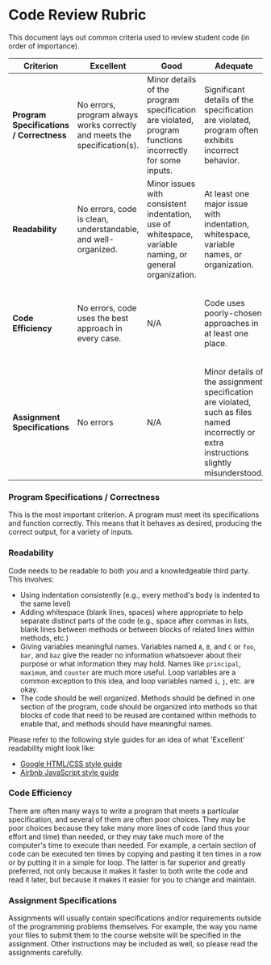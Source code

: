 # Code Review Rubric

This document lays out common criteria used to review student code (in order of importance).

| Criterion | Excellent | Good | Adequate | Developing |
|---|---|---|---|---|
| **Program Specifications / Correctness** | No errors, program always works correctly and meets the specification(s). | Minor details of the program specification are violated, program functions incorrectly for some inputs. | Significant details of the specification are violated, program often exhibits incorrect behavior. | Program only functions correctly in very limited cases or not at all. |
| **Readability** | No errors, code is clean, understandable, and well-organized. | Minor issues with consistent indentation, use of whitespace, variable naming, or general organization. | At least one major issue with indentation, whitespace, variable names, or organization. | Major problems with at three or four of the readability subcategories. |
| **Code Efficiency** | No errors, code uses the best approach in every case. | N/A | Code uses poorly-chosen approaches in at least one place. | Many things in the code could have been accomplished in an easier, faster, or otherwise better fashion. |
| **Assignment Specifications** | No errors | N/A | Minor details of the assignment specification are violated, such as files named incorrectly or extra instructions slightly misunderstood. | Significant details of the specification are violated, such as extra instructions ignored or entirely misunderstood. |

### Program Specifications / Correctness

This is the most important criterion. A program must meet its specifications and function correctly. This means that it behaves as desired, producing the correct output, for a variety of inputs.

### Readability
Code needs to be readable to both you and a knowledgeable third party. This involves:

* Using indentation consistently (e.g., every method's body is indented to the same level)
* Adding whitespace (blank lines, spaces) where appropriate to help separate distinct parts of the code (e.g., space after commas in lists, blank lines between methods or between blocks of related lines within methods, etc.)
* Giving variables meaningful names. Variables named `A`, `B`, and `C` or `foo`, `bar`, and `baz` give the reader no information whatsoever about their purpose or what information they may hold. Names like `principal`, `maximum`, and `counter` are much more useful. Loop variables are a common exception to this idea, and loop variables named `i`, `j`, etc. are okay.
* The code should be well organized. Methods should be defined in one section of the program, code should be organized into methods so that blocks of code that need to be reused are contained within methods to enable that, and methods should have meaningful names.

Please refer to the following style guides for an idea of what 'Excellent' readability might look like:

- [Google HTML/CSS style guide](https://google.github.io/styleguide/htmlcssguide.html)
- [Airbnb JavaScript style guide](https://github.com/airbnb/javascript)

### Code Efficiency
There are often many ways to write a program that meets a particular specification, and several of them are often poor choices. They may be poor choices because they take many more lines of code (and thus your effort and time) than needed, or they may take much more of the computer's time to execute than needed. For example, a certain section of code can be executed ten times by copying and pasting it ten times in a row or by putting it in a simple for loop. The latter is far superior and greatly preferred, not only because it makes it faster to both write the code and read it later, but because it makes it easier for you to change and maintain.

### Assignment Specifications

Assignments will usually contain specifications and/or requirements outside of the programming problems themselves. For example, the way you name your files to submit them to the course website will be specified in the assignment. Other instructions may be included as well, so please read the assignments carefully.
